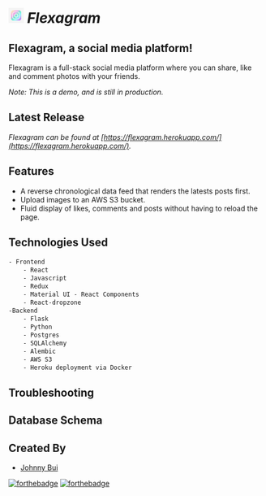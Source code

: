 # ***<img src='./src/assets/logo.jpg' width='30px'/> Flexagram***

## Flexagram, a social media platform!

Flexagram is a full-stack social media platform where you can share, like and comment photos with your friends.

*Note: This is a demo, and is still in production.*

## Latest Release

*Flexagram can be found at [https://flexagram.herokuapp.com/](https://flexagram.herokuapp.com/).*


## Features
- A reverse chronological data feed that renders the latests posts first.
- Upload images to an AWS S3 bucket.
- Fluid display of likes, comments and posts without having to reload the page.

## Technologies Used
    - Frontend
        - React
        - Javascript
        - Redux
        - Material UI - React Components
        - React-dropzone
    -Backend
        - Flask
        - Python
        - Postgres
        - SQLAlchemy
        - Alembic
        - AWS S3
        - Heroku deployment via Docker

## Troubleshooting


## Database Schema


## Created By 
- [Johnny Bui](https://github.com/JBui923)

[![forthebadge](https://forthebadge.com/images/badges/made-with-javascript.svg)](https://forthebadge.com)
[![forthebadge](https://forthebadge.com/images/badges/made-with-python.svg)](https://forthebadge.com)